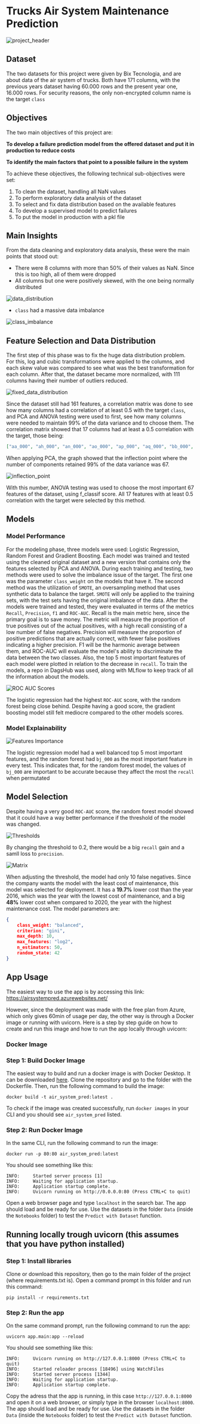 # Trucks Air System Maintenance Prediction

![project_header](images/header.png)

## Dataset
The two datasets for this project were given by Bix Tecnologia, and are about data of the air system of trucks.
Both have 171 columns, with the previous years dataset having 60.000 rows and the present year one, 16.000 rows.
For security reasons, the only non-encrypted column name is the target `class`

## Objectives
The two main objectives of this project are:

**To develop a failure prediction model from the offered dataset and put it in production to reduce costs**

**To identify the main factors that point to a possible failure in the system**

To achieve these objectives, the following technical sub-objectives were set:

1. To clean the dataset, handling all NaN values
2. To perform exploratory data analysis of the dataset
3. To select and fix data distribution based on the available features
4. To develop a supervised model to predict failures
5. To put the model in production with a pkl file

## Main Insights
From the data cleaning and exploratory data analysis, these were the main points that stood out:
- There were 8 columns with more than 50% of their values as NaN. Since this is too high, all of them were dropped
- All columns but one were positively skewed, with the one being normally distributed

![data_distribution](images/data_distribution.png)
  
- `class` had a massive data imbalance

![class_imbalance](images/class_imbalance.png)

## Feature Selection and Data Distribution
The first step of this phase was to fix the huge data distribution problem. For this, log and cubic transformations were applied to the columns, and each skew value was compared to see what was the best transformation for each column. After that, the dataset became more normalized, with 111 columns having their number of outliers reduced.

![fixed_data_distribution](images/fixed_data_distribution.png)

Since the dataset still had 161 features, a correlation matrix was done to see how many columns had a correlation of at least 0.5 with the target `class`, and PCA and ANOVA testing were used to first, see how many columns were needed to maintain 99% of the data variance and to choose them. The correlation matrix showed that 17 columns had at least a 0.5 correlation with the target, those being:

```json
["aa_000", "ah_000", "an_000", "ao_000", "ap_000", "aq_000", "bb_000", "bg_000", "bj_000", "bt_000", "bu_000", "bv_000", "bx_000", "by_000", "cc_000", "ci_000", "cq_000"]
```

When applying PCA, the graph showed that the inflection point where the number of components retained 99% of the data variance was 67.

![inflection_point](images/inflection_point.png)

With this number, ANOVA testing was used to choose the most important 67 features of the dataset, using f_classif score. All 17 features with at least 0.5 correlation with the target were selected by this method.

## Models
### Model Performance
For the modeling phase, three models were used: Logistic Regression, Random Forest and Gradient Boosting. Each model was trained and tested using the cleaned original dataset and a new version that contains only the features selected by PCA and ANOVA. During each training and testing, two methods were used to solve the imbalance issue of the target. The first one was the parameter `class_weight` on the models that have it. The second method was the utilization of `SMOTE`, an oversampling method that uses synthetic data to balance the target. `SMOTE` will only be applied to the training sets, with the test sets having the original imbalance of the data. After the models were trained and tested, they were evaluated in terms of the metrics `Recall`, `Precision`, `f1` and `ROC-AUC`. Recall is the main metric here, since the primary goal is to save money. The metric will measure the proportion of true positives out of the actual positives, with a high recall consisting of a low number of false negatives. Precision will measure the proportion of positive predictions that are actually correct, with fewer false positives indicating a higher precision. F1 will be the harmonic average between them, and ROC-AUC will evaluate the model's ability to discriminate the data between the two classes. Also, the top 5 most important features of each model were plotted in relation to the decrease in `recall`. To train the models, a repo in DagsHub was used, along with MLflow to keep track of all the information about the models.

![ROC AUC Scores](images/roc_curves.png)

The logistic regression had the highest `ROC-AUC` score, with the random forest being close behind. Despite having a good score, the gradient boosting model still felt mediocre compared to the other models scores.

### Model Explainability

![Features Importance](images/feature_importance.png)

The logistic regression model had a well balanced top 5 most important features, and the random forest had `bj_000` as the most important feature in every test. This indicates that, for the random forest model, the values of `bj_000` are important to be accurate because they affect the most the `recall` when permutated

## Model Selection

Despite having a very good `ROC-AUC` score, the random forest model showed that it could have a way better performance if the threshold of the model was changed.

![Thresholds](images/threshold.png)

By changing the threshold to 0.2, there would be a big `recall` gain and a samll loss to `precision`. 

![Matrix](images/confusion_matrix.png)

When adjusting the threshold, the model had only 10 false negatives. Since the company wants the model with the least cost of maintenance, this model was selected for deployment. It has a **19.7%** lower cost than the year 2016, which was the year with the lowest cost of maintenance, and a big **48%** lower cost when compared to 2020, the year with the highest maintenance cost. The model parameters are:
```json
{
    class_weight: "balanced",
    criterion: "gini",
    max_depth: 10,
    max_features: "log2",
    n_estimators: 50,
    random_state: 42
}
```

## App Usage

The easiest way to use the app is by accessing this link: <https://airsystempred.azurewebsites.net/>

However, since the deployment was made with the free plan from Azure, which only gives 60min of usage per day, the other way is through a Docker image or running with uvicorn. Here is a step by step guide on how to create and run this image and how to run the app locally through uvicorn:

### Docker Image
### Step 1: Build Docker Image

The easiest way to build and run a docker image is with Docker Desktop. It can be downloaded [here](https://www.docker.com/products/docker-desktop/).
Clone the repository and go to the folder with the Dockerfile. Then, run the following command to build the image:

```shell
docker build -t air_system_pred:latest .
```

To check if the image was created successfully, run `docker images` in your CLI and you should see `air_system_pred` listed.

### Step 2: Run Docker Image

In the same CLI, run the following command to run the image:

```shell
docker run -p 80:80 air_system_pred:latest
```

You should see something like this:

```shell
INFO:     Started server process [1]
INFO:     Waiting for application startup.
INFO:     Application startup complete.
INFO:     Uvicorn running on http://0.0.0.0:80 (Press CTRL+C to quit)
```

Open a web browser page and type `localhost` in the search bar. The app should load and be ready for use. Use the datasets in the folder `Data` (inside the `Notebooks` folder) to test the `Predict with Dataset` function.

## Running locally trough uvicorn (this assumes that you have python installed)
### Step 1: Install libraries

Clone or download this repository, then go to the main folder of the project (where requirements.txt is). Open a command prompt in this folder and run this command:

```shell
pip install -r requirements.txt
```

### Step 2: Run the app

On the same command prompt, run the following command to run the app:

```shell
uvicorn app.main:app --reload
```

You should see something like this:

```shell
INFO:     Uvicorn running on http://127.0.0.1:8000 (Press CTRL+C to quit)
INFO:     Started reloader process [18496] using WatchFiles
INFO:     Started server process [1344]
INFO:     Waiting for application startup.
INFO:     Application startup complete.
```

Copy the adress that the app is running, in this case `http://127.0.0.1:8000` and open it on a web browser, or simply type in the browser `localhost:8000`. The app should load and be ready for use. Use the datasets in the folder `Data` (inside the `Notebooks` folder) to test the `Predict with Dataset` function.
